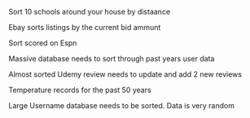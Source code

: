 Sort 10 schools around your house by distaance

Ebay sorts listings by the current bid ammunt

Sort scored on Espn

Massive database needs to sort through past years user data

Almost sorted Udemy review needs to update and add 2 new reviews

Temperature records for the past 50 years

Large Username database needs to be sorted. Data is very random
